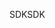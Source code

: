 <span data-ttu-id="06e29-101">SDK</span><span class="sxs-lookup"><span data-stu-id="06e29-101">SDK</span></span>